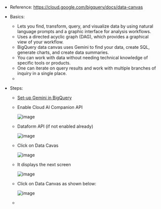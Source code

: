 - Reference: https://cloud.google.com/bigquery/docs/data-canvas
- Basics:
  - Lets you find, transform, query, and visualize data by using natural language prompts and a graphic interface for analysis workflows.
  - Uses a directed acyclic graph (DAG), which provides a graphical view of your workflow.
  - BigQuery data canvas uses Gemini to find your data, create SQL, generate charts, and create data summaries.
  - You can work with data without needing technical knowledge of specific tools or products. 
  - One can iterate on query results and work with multiple branches of inquiry in a single place.
  - 

- Steps:
  - [Set-up Gemini in BigQuery](https://cloud.google.com/gemini/docs/bigquery/set-up-gemini)
  - Enable Cloud AI Companion API
    
    ![image](https://github.com/Ajit1279/GCP_Learning/assets/81754034/ecaebc18-2f2e-484f-adc0-8f39a189cc58)

  - Dataform API (if not enabled already)
    
    ![image](https://github.com/Ajit1279/GCP_Learning/assets/81754034/8ee6aedc-54a6-4c18-bac5-f2915002ed1c)

  - Click on Data Cavas
    
    ![image](https://github.com/Ajit1279/GCP_Learning/assets/81754034/d80baa15-0d8b-47cd-9395-88969fdc9992)
    
  - It displays the next screen
    
    ![image](https://github.com/Ajit1279/GCP_Learning/assets/81754034/9da9d597-62fb-45a5-8bf6-9a16e2d68d23)

  - Click on Data Canvas as shown below:
    
    ![image](https://github.com/Ajit1279/GCP_Learning/assets/81754034/2b0b625d-4a3a-4c72-be6f-7634a9d98a43)

    
  -     
